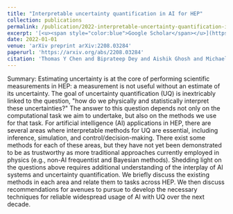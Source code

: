 ```yaml
---
title: "Interpretable uncertainty quantification in AI for HEP"
collection: publications
permalink: /publication/2022-interpretable-uncertainty-quantification-in-ai-for
excerpt: '[<u><span style="color:blue">Google Scholar</span></u>](https://scholar.google.com/scholar?q=Interpretable+uncertainty+quantification+in+AI+for+HEP)'
date: 2022-01-01
venue: 'arXiv preprint arXiv:2208.03284'
paperurl: 'https://arxiv.org/abs/2208.03284'
citation: 'Thomas Y Chen and Biprateep Dey and Aishik Ghosh and Michael Kagan and Brian Nord and Nesar Ramachandra (2022). "Interpretable uncertainty quantification in AI for HEP". arXiv preprint arXiv:2208.03284.'
---
```


Summary: Estimating uncertainty is at the core of performing scientific measurements in HEP: a measurement is not useful without an estimate of its uncertainty. The goal of uncertainty quantification (UQ) is inextricably linked to the question, "how do we physically and statistically interpret these uncertainties?" The answer to this question depends not only on the computational task we aim to undertake, but also on the methods we use for that task. For artificial intelligence (AI) applications in HEP, there are several areas where interpretable methods for UQ are essential, including inference, simulation, and control/decision-making. There exist some methods for each of these areas, but they have not yet been demonstrated to be as trustworthy as more traditional approaches currently employed in physics (e.g., non-AI frequentist and Bayesian methods). Shedding light on the questions above requires additional understanding of the interplay of AI systems and uncertainty quantification. We briefly discuss the existing methods in each area and relate them to tasks across HEP. We then discuss recommendations for avenues to pursue to develop the necessary techniques for reliable widespread usage of AI with UQ over the next decade.
